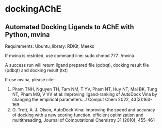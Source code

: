 # dockingAChE

## Automated Docking Ligands to AChE with Python, mvina

Requirements: Ubuntu, library: RDKit, Meeko

If mvina is restrited, use command line: sudo chmod 777 ./mvina

A success run will return ligand prepared file (pdbqt), docking result file (pdbqt) and docking result (txt)

If use mvina, please cite:

1. Pham TNH, Nguyen TH, Tam NM, T YV, Pham NT, Huy NT, Mai BK, Tung NT, Pham MQ, V VV et al: Improving ligand-ranking of AutoDock Vina by changing the empirical parameters. J Comput Chem 2022, 43(3):160-169
2. O. Trott, A. J. Olson, AutoDock Vina: improving the speed and accuracy of docking with a new scoring function, efficient optimization and multithreading, Journal of Computational Chemistry 31 (2010), 455-461 
